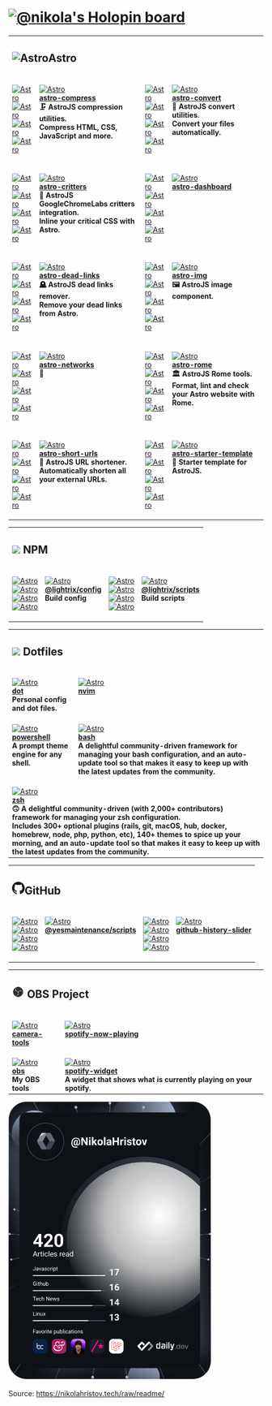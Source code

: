 <h1><a href=https://holopin.io/@nikola><picture><img src="https://holopin.io/api/user/board?user=nikola" alt="@nikola's Holopin board"></picture></a></h1><table><tbody><tr><td colspan=4><h2><picture><source media="(prefers-color-scheme: dark)" srcset=https://astro.build/assets/press/logomark-dark.svg><source media="(prefers-color-scheme: light)" srcset=https://astro.build/assets/press/logomark-light.svg><img src=https://astro.build/assets/press/logomark-light.svg alt=Astro width=25></picture>Astro</h2></td></tr><tr><td colspan=1 valign=top><br><a href=https://github.com/astro-community/astro-compress#readme/actions/workflows/node.yml><picture><source media="(prefers-color-scheme: dark)" srcset="https://img.shields.io/github/workflow/status/astro-community/astro-compress/Node?label=Build&amp;logo=node.js&amp;color=white&amp;logoColor=black&amp;labelColor=white&amp;logoWidth=15"><source media="(prefers-color-scheme: light)" srcset="https://img.shields.io/github/workflow/status/astro-community/astro-compress/Node?label=Build&amp;logo=node.js&amp;color=black&amp;logoColor=white&amp;labelColor=black&amp;logoWidth=15"><img src="https://img.shields.io/github/workflow/status/astro-community/astro-compress/Node?label=Build&amp;logo=node.js&amp;color=white&amp;logoColor=black&amp;labelColor=white&amp;logoWidth=15" alt=Astro></picture></a><br><a href=https://npmjs.org/astro-compress><picture><source media="(prefers-color-scheme: dark)" srcset="https://img.shields.io/npm/v/astro-compress?label=version&amp;logo=npm&amp;color=white&amp;logoColor=black&amp;labelColor=white&amp;logoWidth=15"><source media="(prefers-color-scheme: light)" srcset="https://img.shields.io/npm/v/astro-compress?label=version&amp;logo=npm&amp;color=black&amp;logoColor=white&amp;labelColor=black&amp;logoWidth=15"><img src="https://img.shields.io/npm/v/astro-compress?label=version&amp;logo=npm&amp;color=white&amp;logoColor=black&amp;labelColor=white&amp;logoWidth=15" alt=Astro></picture></a><br><a href=https://npmjs.org/astro-compress><picture><source media="(prefers-color-scheme: dark)" srcset="https://img.shields.io/librariesio/release/npm/astro-compress?label=dependencies&amp;logo=dependabot&amp;color=white&amp;logoColor=black&amp;labelColor=white&amp;logoWidth=15"><source media="(prefers-color-scheme: light)" srcset="https://img.shields.io/librariesio/release/npm/astro-compress?label=dependencies&amp;logo=dependabot&amp;color=black&amp;logoColor=white&amp;labelColor=black&amp;logoWidth=15"><img src="https://img.shields.io/librariesio/release/npm/astro-compress?label=dependencies&amp;logo=dependabot&amp;color=white&amp;logoColor=black&amp;labelColor=white&amp;logoWidth=15" alt=Astro></picture></a><br><a href=https://npmjs.org/astro-compress><picture><source media="(prefers-color-scheme: dark)" srcset="https://img.shields.io/npm/dw/astro-compress?label=downloads&amp;logo=npm&amp;color=white&amp;logoColor=black&amp;labelColor=white&amp;logoWidth=15"><source media="(prefers-color-scheme: light)" srcset="https://img.shields.io/npm/dw/astro-compress?label=downloads&amp;logo=npm&amp;color=black&amp;logoColor=white&amp;labelColor=black&amp;logoWidth=15"><img src="https://img.shields.io/npm/dw/astro-compress?label=downloads&amp;logo=npm&amp;color=white&amp;logoColor=black&amp;labelColor=white&amp;logoWidth=15" alt=Astro></picture></a><br><br></td><td colspan=1 valign=top><br><a href=https://github.com/astro-community/astro-compress#readme><picture><source media="(prefers-color-scheme: dark)" srcset="https://img.shields.io/github/stars/astro-community/astro-compress?label=stars&amp;logo=github&amp;color=white&amp;logoColor=black&amp;labelColor=white&amp;logoWidth=15"><source media="(prefers-color-scheme: light)" srcset="https://img.shields.io/github/stars/astro-community/astro-compress?label=stars&amp;logo=github&amp;color=black&amp;logoColor=white&amp;labelColor=black&amp;logoWidth=15"><img src="https://img.shields.io/github/stars/astro-community/astro-compress?label=stars&amp;logo=github&amp;color=white&amp;logoColor=black&amp;labelColor=white&amp;logoWidth=15" alt=Astro></picture></a><br><a href=https://github.com/astro-community/astro-compress#readme><b>astro-compress</b></a><br><b>🗜️ AstroJS compression utilities.<br>Compress HTML, CSS, JavaScript and more.<br></b></td><td colspan=1 valign=top><br><a href=https://github.com/Lightrix/astro-convert#readme/actions/workflows/node.yml><picture><source media="(prefers-color-scheme: dark)" srcset="https://img.shields.io/github/workflow/status/Lightrix/astro-convert/Node?label=Build&amp;logo=node.js&amp;color=white&amp;logoColor=black&amp;labelColor=white&amp;logoWidth=15"><source media="(prefers-color-scheme: light)" srcset="https://img.shields.io/github/workflow/status/Lightrix/astro-convert/Node?label=Build&amp;logo=node.js&amp;color=black&amp;logoColor=white&amp;labelColor=black&amp;logoWidth=15"><img src="https://img.shields.io/github/workflow/status/Lightrix/astro-convert/Node?label=Build&amp;logo=node.js&amp;color=white&amp;logoColor=black&amp;labelColor=white&amp;logoWidth=15" alt=Astro></picture></a><br><a href=https://npmjs.org/astro-convert><picture><source media="(prefers-color-scheme: dark)" srcset="https://img.shields.io/npm/v/astro-convert?label=version&amp;logo=npm&amp;color=white&amp;logoColor=black&amp;labelColor=white&amp;logoWidth=15"><source media="(prefers-color-scheme: light)" srcset="https://img.shields.io/npm/v/astro-convert?label=version&amp;logo=npm&amp;color=black&amp;logoColor=white&amp;labelColor=black&amp;logoWidth=15"><img src="https://img.shields.io/npm/v/astro-convert?label=version&amp;logo=npm&amp;color=white&amp;logoColor=black&amp;labelColor=white&amp;logoWidth=15" alt=Astro></picture></a><br><a href=https://npmjs.org/astro-convert><picture><source media="(prefers-color-scheme: dark)" srcset="https://img.shields.io/librariesio/release/npm/astro-convert?label=dependencies&amp;logo=dependabot&amp;color=white&amp;logoColor=black&amp;labelColor=white&amp;logoWidth=15"><source media="(prefers-color-scheme: light)" srcset="https://img.shields.io/librariesio/release/npm/astro-convert?label=dependencies&amp;logo=dependabot&amp;color=black&amp;logoColor=white&amp;labelColor=black&amp;logoWidth=15"><img src="https://img.shields.io/librariesio/release/npm/astro-convert?label=dependencies&amp;logo=dependabot&amp;color=white&amp;logoColor=black&amp;labelColor=white&amp;logoWidth=15" alt=Astro></picture></a><br><a href=https://npmjs.org/astro-convert><picture><source media="(prefers-color-scheme: dark)" srcset="https://img.shields.io/npm/dw/astro-convert?label=downloads&amp;logo=npm&amp;color=white&amp;logoColor=black&amp;labelColor=white&amp;logoWidth=15"><source media="(prefers-color-scheme: light)" srcset="https://img.shields.io/npm/dw/astro-convert?label=downloads&amp;logo=npm&amp;color=black&amp;logoColor=white&amp;labelColor=black&amp;logoWidth=15"><img src="https://img.shields.io/npm/dw/astro-convert?label=downloads&amp;logo=npm&amp;color=white&amp;logoColor=black&amp;labelColor=white&amp;logoWidth=15" alt=Astro></picture></a><br><br></td><td colspan=1 valign=top><br><a href=https://github.com/Lightrix/astro-convert#readme><picture><source media="(prefers-color-scheme: dark)" srcset="https://img.shields.io/github/stars/Lightrix/astro-convert?label=stars&amp;logo=github&amp;color=white&amp;logoColor=black&amp;labelColor=white&amp;logoWidth=15"><source media="(prefers-color-scheme: light)" srcset="https://img.shields.io/github/stars/Lightrix/astro-convert?label=stars&amp;logo=github&amp;color=black&amp;logoColor=white&amp;labelColor=black&amp;logoWidth=15"><img src="https://img.shields.io/github/stars/Lightrix/astro-convert?label=stars&amp;logo=github&amp;color=white&amp;logoColor=black&amp;labelColor=white&amp;logoWidth=15" alt=Astro></picture></a><br><a href=https://github.com/Lightrix/astro-convert#readme><b>astro-convert</b></a><br><b>🫶 AstroJS convert utilities.<br>Convert your files automatically.<br></b></td></tr><tr><td colspan=1 valign=top><br><a href=https://github.com/astro-community/astro-critters#readme/actions/workflows/node.yml><picture><source media="(prefers-color-scheme: dark)" srcset="https://img.shields.io/github/workflow/status/astro-community/astro-critters/Node?label=Build&amp;logo=node.js&amp;color=white&amp;logoColor=black&amp;labelColor=white&amp;logoWidth=15"><source media="(prefers-color-scheme: light)" srcset="https://img.shields.io/github/workflow/status/astro-community/astro-critters/Node?label=Build&amp;logo=node.js&amp;color=black&amp;logoColor=white&amp;labelColor=black&amp;logoWidth=15"><img src="https://img.shields.io/github/workflow/status/astro-community/astro-critters/Node?label=Build&amp;logo=node.js&amp;color=white&amp;logoColor=black&amp;labelColor=white&amp;logoWidth=15" alt=Astro></picture></a><br><a href=https://npmjs.org/astro-critters><picture><source media="(prefers-color-scheme: dark)" srcset="https://img.shields.io/npm/v/astro-critters?label=version&amp;logo=npm&amp;color=white&amp;logoColor=black&amp;labelColor=white&amp;logoWidth=15"><source media="(prefers-color-scheme: light)" srcset="https://img.shields.io/npm/v/astro-critters?label=version&amp;logo=npm&amp;color=black&amp;logoColor=white&amp;labelColor=black&amp;logoWidth=15"><img src="https://img.shields.io/npm/v/astro-critters?label=version&amp;logo=npm&amp;color=white&amp;logoColor=black&amp;labelColor=white&amp;logoWidth=15" alt=Astro></picture></a><br><a href=https://npmjs.org/astro-critters><picture><source media="(prefers-color-scheme: dark)" srcset="https://img.shields.io/librariesio/release/npm/astro-critters?label=dependencies&amp;logo=dependabot&amp;color=white&amp;logoColor=black&amp;labelColor=white&amp;logoWidth=15"><source media="(prefers-color-scheme: light)" srcset="https://img.shields.io/librariesio/release/npm/astro-critters?label=dependencies&amp;logo=dependabot&amp;color=black&amp;logoColor=white&amp;labelColor=black&amp;logoWidth=15"><img src="https://img.shields.io/librariesio/release/npm/astro-critters?label=dependencies&amp;logo=dependabot&amp;color=white&amp;logoColor=black&amp;labelColor=white&amp;logoWidth=15" alt=Astro></picture></a><br><a href=https://npmjs.org/astro-critters><picture><source media="(prefers-color-scheme: dark)" srcset="https://img.shields.io/npm/dw/astro-critters?label=downloads&amp;logo=npm&amp;color=white&amp;logoColor=black&amp;labelColor=white&amp;logoWidth=15"><source media="(prefers-color-scheme: light)" srcset="https://img.shields.io/npm/dw/astro-critters?label=downloads&amp;logo=npm&amp;color=black&amp;logoColor=white&amp;labelColor=black&amp;logoWidth=15"><img src="https://img.shields.io/npm/dw/astro-critters?label=downloads&amp;logo=npm&amp;color=white&amp;logoColor=black&amp;labelColor=white&amp;logoWidth=15" alt=Astro></picture></a><br><br></td><td colspan=1 valign=top><br><a href=https://github.com/astro-community/astro-critters#readme><picture><source media="(prefers-color-scheme: dark)" srcset="https://img.shields.io/github/stars/astro-community/astro-critters?label=stars&amp;logo=github&amp;color=white&amp;logoColor=black&amp;labelColor=white&amp;logoWidth=15"><source media="(prefers-color-scheme: light)" srcset="https://img.shields.io/github/stars/astro-community/astro-critters?label=stars&amp;logo=github&amp;color=black&amp;logoColor=white&amp;labelColor=black&amp;logoWidth=15"><img src="https://img.shields.io/github/stars/astro-community/astro-critters?label=stars&amp;logo=github&amp;color=white&amp;logoColor=black&amp;labelColor=white&amp;logoWidth=15" alt=Astro></picture></a><br><a href=https://github.com/astro-community/astro-critters#readme><b>astro-critters</b></a><br><b>🦔 AstroJS GoogleChromeLabs critters integration.<br>Inline your critical CSS with Astro.<br></b></td><td colspan=1 valign=top><br><a href=https://github.com/nikolaxhristov/astro-dashboard#readme/actions/workflows/node.yml><picture><source media="(prefers-color-scheme: dark)" srcset="https://img.shields.io/github/workflow/status/nikolaxhristov/astro-dashboard/Node?label=Build&amp;logo=node.js&amp;color=white&amp;logoColor=black&amp;labelColor=white&amp;logoWidth=15"><source media="(prefers-color-scheme: light)" srcset="https://img.shields.io/github/workflow/status/nikolaxhristov/astro-dashboard/Node?label=Build&amp;logo=node.js&amp;color=black&amp;logoColor=white&amp;labelColor=black&amp;logoWidth=15"><img src="https://img.shields.io/github/workflow/status/nikolaxhristov/astro-dashboard/Node?label=Build&amp;logo=node.js&amp;color=white&amp;logoColor=black&amp;labelColor=white&amp;logoWidth=15" alt=Astro></picture></a><br><a href=https://npmjs.org/astro-dashboard><picture><source media="(prefers-color-scheme: dark)" srcset="https://img.shields.io/npm/v/astro-dashboard?label=version&amp;logo=npm&amp;color=white&amp;logoColor=black&amp;labelColor=white&amp;logoWidth=15"><source media="(prefers-color-scheme: light)" srcset="https://img.shields.io/npm/v/astro-dashboard?label=version&amp;logo=npm&amp;color=black&amp;logoColor=white&amp;labelColor=black&amp;logoWidth=15"><img src="https://img.shields.io/npm/v/astro-dashboard?label=version&amp;logo=npm&amp;color=white&amp;logoColor=black&amp;labelColor=white&amp;logoWidth=15" alt=Astro></picture></a><br><a href=https://npmjs.org/astro-dashboard><picture><source media="(prefers-color-scheme: dark)" srcset="https://img.shields.io/librariesio/release/npm/astro-dashboard?label=dependencies&amp;logo=dependabot&amp;color=white&amp;logoColor=black&amp;labelColor=white&amp;logoWidth=15"><source media="(prefers-color-scheme: light)" srcset="https://img.shields.io/librariesio/release/npm/astro-dashboard?label=dependencies&amp;logo=dependabot&amp;color=black&amp;logoColor=white&amp;labelColor=black&amp;logoWidth=15"><img src="https://img.shields.io/librariesio/release/npm/astro-dashboard?label=dependencies&amp;logo=dependabot&amp;color=white&amp;logoColor=black&amp;labelColor=white&amp;logoWidth=15" alt=Astro></picture></a><br><a href=https://npmjs.org/astro-dashboard><picture><source media="(prefers-color-scheme: dark)" srcset="https://img.shields.io/npm/dw/astro-dashboard?label=downloads&amp;logo=npm&amp;color=white&amp;logoColor=black&amp;labelColor=white&amp;logoWidth=15"><source media="(prefers-color-scheme: light)" srcset="https://img.shields.io/npm/dw/astro-dashboard?label=downloads&amp;logo=npm&amp;color=black&amp;logoColor=white&amp;labelColor=black&amp;logoWidth=15"><img src="https://img.shields.io/npm/dw/astro-dashboard?label=downloads&amp;logo=npm&amp;color=white&amp;logoColor=black&amp;labelColor=white&amp;logoWidth=15" alt=Astro></picture></a><br><br></td><td colspan=1 valign=top><br><a href=https://github.com/nikolaxhristov/astro-dashboard#readme><picture><source media="(prefers-color-scheme: dark)" srcset="https://img.shields.io/github/stars/nikolaxhristov/astro-dashboard?label=stars&amp;logo=github&amp;color=white&amp;logoColor=black&amp;labelColor=white&amp;logoWidth=15"><source media="(prefers-color-scheme: light)" srcset="https://img.shields.io/github/stars/nikolaxhristov/astro-dashboard?label=stars&amp;logo=github&amp;color=black&amp;logoColor=white&amp;labelColor=black&amp;logoWidth=15"><img src="https://img.shields.io/github/stars/nikolaxhristov/astro-dashboard?label=stars&amp;logo=github&amp;color=white&amp;logoColor=black&amp;labelColor=white&amp;logoWidth=15" alt=Astro></picture></a><br><a href=https://github.com/nikolaxhristov/astro-dashboard#readme><b>astro-dashboard</b></a><br><b></b></td></tr><tr><td colspan=1 valign=top><br><a href=https://github.com/Playform/astro-dead-links#readme/actions/workflows/node.yml><picture><source media="(prefers-color-scheme: dark)" srcset="https://img.shields.io/github/workflow/status/Playform/astro-dead-links/Node?label=Build&amp;logo=node.js&amp;color=white&amp;logoColor=black&amp;labelColor=white&amp;logoWidth=15"><source media="(prefers-color-scheme: light)" srcset="https://img.shields.io/github/workflow/status/Playform/astro-dead-links/Node?label=Build&amp;logo=node.js&amp;color=black&amp;logoColor=white&amp;labelColor=black&amp;logoWidth=15"><img src="https://img.shields.io/github/workflow/status/Playform/astro-dead-links/Node?label=Build&amp;logo=node.js&amp;color=white&amp;logoColor=black&amp;labelColor=white&amp;logoWidth=15" alt=Astro></picture></a><br><a href=https://npmjs.org/astro-dead-links><picture><source media="(prefers-color-scheme: dark)" srcset="https://img.shields.io/npm/v/astro-dead-links?label=version&amp;logo=npm&amp;color=white&amp;logoColor=black&amp;labelColor=white&amp;logoWidth=15"><source media="(prefers-color-scheme: light)" srcset="https://img.shields.io/npm/v/astro-dead-links?label=version&amp;logo=npm&amp;color=black&amp;logoColor=white&amp;labelColor=black&amp;logoWidth=15"><img src="https://img.shields.io/npm/v/astro-dead-links?label=version&amp;logo=npm&amp;color=white&amp;logoColor=black&amp;labelColor=white&amp;logoWidth=15" alt=Astro></picture></a><br><a href=https://npmjs.org/astro-dead-links><picture><source media="(prefers-color-scheme: dark)" srcset="https://img.shields.io/librariesio/release/npm/astro-dead-links?label=dependencies&amp;logo=dependabot&amp;color=white&amp;logoColor=black&amp;labelColor=white&amp;logoWidth=15"><source media="(prefers-color-scheme: light)" srcset="https://img.shields.io/librariesio/release/npm/astro-dead-links?label=dependencies&amp;logo=dependabot&amp;color=black&amp;logoColor=white&amp;labelColor=black&amp;logoWidth=15"><img src="https://img.shields.io/librariesio/release/npm/astro-dead-links?label=dependencies&amp;logo=dependabot&amp;color=white&amp;logoColor=black&amp;labelColor=white&amp;logoWidth=15" alt=Astro></picture></a><br><a href=https://npmjs.org/astro-dead-links><picture><source media="(prefers-color-scheme: dark)" srcset="https://img.shields.io/npm/dw/astro-dead-links?label=downloads&amp;logo=npm&amp;color=white&amp;logoColor=black&amp;labelColor=white&amp;logoWidth=15"><source media="(prefers-color-scheme: light)" srcset="https://img.shields.io/npm/dw/astro-dead-links?label=downloads&amp;logo=npm&amp;color=black&amp;logoColor=white&amp;labelColor=black&amp;logoWidth=15"><img src="https://img.shields.io/npm/dw/astro-dead-links?label=downloads&amp;logo=npm&amp;color=white&amp;logoColor=black&amp;labelColor=white&amp;logoWidth=15" alt=Astro></picture></a><br><br></td><td colspan=1 valign=top><br><a href=https://github.com/Playform/astro-dead-links#readme><picture><source media="(prefers-color-scheme: dark)" srcset="https://img.shields.io/github/stars/Playform/astro-dead-links?label=stars&amp;logo=github&amp;color=white&amp;logoColor=black&amp;labelColor=white&amp;logoWidth=15"><source media="(prefers-color-scheme: light)" srcset="https://img.shields.io/github/stars/Playform/astro-dead-links?label=stars&amp;logo=github&amp;color=black&amp;logoColor=white&amp;labelColor=black&amp;logoWidth=15"><img src="https://img.shields.io/github/stars/Playform/astro-dead-links?label=stars&amp;logo=github&amp;color=white&amp;logoColor=black&amp;labelColor=white&amp;logoWidth=15" alt=Astro></picture></a><br><a href=https://github.com/Playform/astro-dead-links#readme><b>astro-dead-links</b></a><br><b>🪦 AstroJS dead links remover.<br>Remove your dead links from Astro.<br></b></td><td colspan=1 valign=top><br><a href=https://github.com/Playform/astro-img#readme/actions/workflows/node.yml><picture><source media="(prefers-color-scheme: dark)" srcset="https://img.shields.io/github/workflow/status/Playform/astro-img/Node?label=Build&amp;logo=node.js&amp;color=white&amp;logoColor=black&amp;labelColor=white&amp;logoWidth=15"><source media="(prefers-color-scheme: light)" srcset="https://img.shields.io/github/workflow/status/Playform/astro-img/Node?label=Build&amp;logo=node.js&amp;color=black&amp;logoColor=white&amp;labelColor=black&amp;logoWidth=15"><img src="https://img.shields.io/github/workflow/status/Playform/astro-img/Node?label=Build&amp;logo=node.js&amp;color=white&amp;logoColor=black&amp;labelColor=white&amp;logoWidth=15" alt=Astro></picture></a><br><a href=https://npmjs.org/astro-img><picture><source media="(prefers-color-scheme: dark)" srcset="https://img.shields.io/npm/v/astro-img?label=version&amp;logo=npm&amp;color=white&amp;logoColor=black&amp;labelColor=white&amp;logoWidth=15"><source media="(prefers-color-scheme: light)" srcset="https://img.shields.io/npm/v/astro-img?label=version&amp;logo=npm&amp;color=black&amp;logoColor=white&amp;labelColor=black&amp;logoWidth=15"><img src="https://img.shields.io/npm/v/astro-img?label=version&amp;logo=npm&amp;color=white&amp;logoColor=black&amp;labelColor=white&amp;logoWidth=15" alt=Astro></picture></a><br><a href=https://npmjs.org/astro-img><picture><source media="(prefers-color-scheme: dark)" srcset="https://img.shields.io/librariesio/release/npm/astro-img?label=dependencies&amp;logo=dependabot&amp;color=white&amp;logoColor=black&amp;labelColor=white&amp;logoWidth=15"><source media="(prefers-color-scheme: light)" srcset="https://img.shields.io/librariesio/release/npm/astro-img?label=dependencies&amp;logo=dependabot&amp;color=black&amp;logoColor=white&amp;labelColor=black&amp;logoWidth=15"><img src="https://img.shields.io/librariesio/release/npm/astro-img?label=dependencies&amp;logo=dependabot&amp;color=white&amp;logoColor=black&amp;labelColor=white&amp;logoWidth=15" alt=Astro></picture></a><br><a href=https://npmjs.org/astro-img><picture><source media="(prefers-color-scheme: dark)" srcset="https://img.shields.io/npm/dw/astro-img?label=downloads&amp;logo=npm&amp;color=white&amp;logoColor=black&amp;labelColor=white&amp;logoWidth=15"><source media="(prefers-color-scheme: light)" srcset="https://img.shields.io/npm/dw/astro-img?label=downloads&amp;logo=npm&amp;color=black&amp;logoColor=white&amp;labelColor=black&amp;logoWidth=15"><img src="https://img.shields.io/npm/dw/astro-img?label=downloads&amp;logo=npm&amp;color=white&amp;logoColor=black&amp;labelColor=white&amp;logoWidth=15" alt=Astro></picture></a><br><br></td><td colspan=1 valign=top><br><a href=https://github.com/Playform/astro-img#readme><picture><source media="(prefers-color-scheme: dark)" srcset="https://img.shields.io/github/stars/Playform/astro-img?label=stars&amp;logo=github&amp;color=white&amp;logoColor=black&amp;labelColor=white&amp;logoWidth=15"><source media="(prefers-color-scheme: light)" srcset="https://img.shields.io/github/stars/Playform/astro-img?label=stars&amp;logo=github&amp;color=black&amp;logoColor=white&amp;labelColor=black&amp;logoWidth=15"><img src="https://img.shields.io/github/stars/Playform/astro-img?label=stars&amp;logo=github&amp;color=white&amp;logoColor=black&amp;labelColor=white&amp;logoWidth=15" alt=Astro></picture></a><br><a href=https://github.com/Playform/astro-img#readme><b>astro-img</b></a><br><b>🖼️ AstroJS image component.<br></b></td></tr><tr><td colspan=1 valign=top><br><a href=https://github.com/NikolaRHristov/astro-networks#readme/actions/workflows/node.yml><picture><source media="(prefers-color-scheme: dark)" srcset="https://img.shields.io/github/workflow/status/NikolaRHristov/astro-networks/Node?label=Build&amp;logo=node.js&amp;color=white&amp;logoColor=black&amp;labelColor=white&amp;logoWidth=15"><source media="(prefers-color-scheme: light)" srcset="https://img.shields.io/github/workflow/status/NikolaRHristov/astro-networks/Node?label=Build&amp;logo=node.js&amp;color=black&amp;logoColor=white&amp;labelColor=black&amp;logoWidth=15"><img src="https://img.shields.io/github/workflow/status/NikolaRHristov/astro-networks/Node?label=Build&amp;logo=node.js&amp;color=white&amp;logoColor=black&amp;labelColor=white&amp;logoWidth=15" alt=Astro></picture></a><br><a href=https://npmjs.org/astro-networks><picture><source media="(prefers-color-scheme: dark)" srcset="https://img.shields.io/npm/v/astro-networks?label=version&amp;logo=npm&amp;color=white&amp;logoColor=black&amp;labelColor=white&amp;logoWidth=15"><source media="(prefers-color-scheme: light)" srcset="https://img.shields.io/npm/v/astro-networks?label=version&amp;logo=npm&amp;color=black&amp;logoColor=white&amp;labelColor=black&amp;logoWidth=15"><img src="https://img.shields.io/npm/v/astro-networks?label=version&amp;logo=npm&amp;color=white&amp;logoColor=black&amp;labelColor=white&amp;logoWidth=15" alt=Astro></picture></a><br><a href=https://npmjs.org/astro-networks><picture><source media="(prefers-color-scheme: dark)" srcset="https://img.shields.io/librariesio/release/npm/astro-networks?label=dependencies&amp;logo=dependabot&amp;color=white&amp;logoColor=black&amp;labelColor=white&amp;logoWidth=15"><source media="(prefers-color-scheme: light)" srcset="https://img.shields.io/librariesio/release/npm/astro-networks?label=dependencies&amp;logo=dependabot&amp;color=black&amp;logoColor=white&amp;labelColor=black&amp;logoWidth=15"><img src="https://img.shields.io/librariesio/release/npm/astro-networks?label=dependencies&amp;logo=dependabot&amp;color=white&amp;logoColor=black&amp;labelColor=white&amp;logoWidth=15" alt=Astro></picture></a><br><a href=https://npmjs.org/astro-networks><picture><source media="(prefers-color-scheme: dark)" srcset="https://img.shields.io/npm/dw/astro-networks?label=downloads&amp;logo=npm&amp;color=white&amp;logoColor=black&amp;labelColor=white&amp;logoWidth=15"><source media="(prefers-color-scheme: light)" srcset="https://img.shields.io/npm/dw/astro-networks?label=downloads&amp;logo=npm&amp;color=black&amp;logoColor=white&amp;labelColor=black&amp;logoWidth=15"><img src="https://img.shields.io/npm/dw/astro-networks?label=downloads&amp;logo=npm&amp;color=white&amp;logoColor=black&amp;labelColor=white&amp;logoWidth=15" alt=Astro></picture></a><br><br></td><td colspan=1 valign=top><br><a href=https://github.com/NikolaRHristov/astro-networks#readme><picture><source media="(prefers-color-scheme: dark)" srcset="https://img.shields.io/github/stars/NikolaRHristov/astro-networks?label=stars&amp;logo=github&amp;color=white&amp;logoColor=black&amp;labelColor=white&amp;logoWidth=15"><source media="(prefers-color-scheme: light)" srcset="https://img.shields.io/github/stars/NikolaRHristov/astro-networks?label=stars&amp;logo=github&amp;color=black&amp;logoColor=white&amp;labelColor=black&amp;logoWidth=15"><img src="https://img.shields.io/github/stars/NikolaRHristov/astro-networks?label=stars&amp;logo=github&amp;color=white&amp;logoColor=black&amp;labelColor=white&amp;logoWidth=15" alt=Astro></picture></a><br><a href=https://github.com/NikolaRHristov/astro-networks#readme><b>astro-networks</b></a><br><b>🚠</b></td><td colspan=1 valign=top><br><a href=https://github.com/nikolaxhristov/astro-rome#readme/actions/workflows/node.yml><picture><source media="(prefers-color-scheme: dark)" srcset="https://img.shields.io/github/workflow/status/nikolaxhristov/astro-rome/Node?label=Build&amp;logo=node.js&amp;color=white&amp;logoColor=black&amp;labelColor=white&amp;logoWidth=15"><source media="(prefers-color-scheme: light)" srcset="https://img.shields.io/github/workflow/status/nikolaxhristov/astro-rome/Node?label=Build&amp;logo=node.js&amp;color=black&amp;logoColor=white&amp;labelColor=black&amp;logoWidth=15"><img src="https://img.shields.io/github/workflow/status/nikolaxhristov/astro-rome/Node?label=Build&amp;logo=node.js&amp;color=white&amp;logoColor=black&amp;labelColor=white&amp;logoWidth=15" alt=Astro></picture></a><br><a href=https://npmjs.org/astro-rome><picture><source media="(prefers-color-scheme: dark)" srcset="https://img.shields.io/npm/v/astro-rome?label=version&amp;logo=npm&amp;color=white&amp;logoColor=black&amp;labelColor=white&amp;logoWidth=15"><source media="(prefers-color-scheme: light)" srcset="https://img.shields.io/npm/v/astro-rome?label=version&amp;logo=npm&amp;color=black&amp;logoColor=white&amp;labelColor=black&amp;logoWidth=15"><img src="https://img.shields.io/npm/v/astro-rome?label=version&amp;logo=npm&amp;color=white&amp;logoColor=black&amp;labelColor=white&amp;logoWidth=15" alt=Astro></picture></a><br><a href=https://npmjs.org/astro-rome><picture><source media="(prefers-color-scheme: dark)" srcset="https://img.shields.io/librariesio/release/npm/astro-rome?label=dependencies&amp;logo=dependabot&amp;color=white&amp;logoColor=black&amp;labelColor=white&amp;logoWidth=15"><source media="(prefers-color-scheme: light)" srcset="https://img.shields.io/librariesio/release/npm/astro-rome?label=dependencies&amp;logo=dependabot&amp;color=black&amp;logoColor=white&amp;labelColor=black&amp;logoWidth=15"><img src="https://img.shields.io/librariesio/release/npm/astro-rome?label=dependencies&amp;logo=dependabot&amp;color=white&amp;logoColor=black&amp;labelColor=white&amp;logoWidth=15" alt=Astro></picture></a><br><a href=https://npmjs.org/astro-rome><picture><source media="(prefers-color-scheme: dark)" srcset="https://img.shields.io/npm/dw/astro-rome?label=downloads&amp;logo=npm&amp;color=white&amp;logoColor=black&amp;labelColor=white&amp;logoWidth=15"><source media="(prefers-color-scheme: light)" srcset="https://img.shields.io/npm/dw/astro-rome?label=downloads&amp;logo=npm&amp;color=black&amp;logoColor=white&amp;labelColor=black&amp;logoWidth=15"><img src="https://img.shields.io/npm/dw/astro-rome?label=downloads&amp;logo=npm&amp;color=white&amp;logoColor=black&amp;labelColor=white&amp;logoWidth=15" alt=Astro></picture></a><br><br></td><td colspan=1 valign=top><br><a href=https://github.com/nikolaxhristov/astro-rome#readme><picture><source media="(prefers-color-scheme: dark)" srcset="https://img.shields.io/github/stars/nikolaxhristov/astro-rome?label=stars&amp;logo=github&amp;color=white&amp;logoColor=black&amp;labelColor=white&amp;logoWidth=15"><source media="(prefers-color-scheme: light)" srcset="https://img.shields.io/github/stars/nikolaxhristov/astro-rome?label=stars&amp;logo=github&amp;color=black&amp;logoColor=white&amp;labelColor=black&amp;logoWidth=15"><img src="https://img.shields.io/github/stars/nikolaxhristov/astro-rome?label=stars&amp;logo=github&amp;color=white&amp;logoColor=black&amp;labelColor=white&amp;logoWidth=15" alt=Astro></picture></a><br><a href=https://github.com/nikolaxhristov/astro-rome#readme><b>astro-rome</b></a><br><b>🏛️ AstroJS Rome tools.<br>Format, lint and check your Astro website with Rome.<br></b></td></tr><tr><td colspan=1 valign=top><br><a href=https://github.com/Playform/astro-short-urls#readme/actions/workflows/node.yml><picture><source media="(prefers-color-scheme: dark)" srcset="https://img.shields.io/github/workflow/status/Playform/astro-short-urls/Node?label=Build&amp;logo=node.js&amp;color=white&amp;logoColor=black&amp;labelColor=white&amp;logoWidth=15"><source media="(prefers-color-scheme: light)" srcset="https://img.shields.io/github/workflow/status/Playform/astro-short-urls/Node?label=Build&amp;logo=node.js&amp;color=black&amp;logoColor=white&amp;labelColor=black&amp;logoWidth=15"><img src="https://img.shields.io/github/workflow/status/Playform/astro-short-urls/Node?label=Build&amp;logo=node.js&amp;color=white&amp;logoColor=black&amp;labelColor=white&amp;logoWidth=15" alt=Astro></picture></a><br><a href=https://npmjs.org/astro-short-urls><picture><source media="(prefers-color-scheme: dark)" srcset="https://img.shields.io/npm/v/astro-short-urls?label=version&amp;logo=npm&amp;color=white&amp;logoColor=black&amp;labelColor=white&amp;logoWidth=15"><source media="(prefers-color-scheme: light)" srcset="https://img.shields.io/npm/v/astro-short-urls?label=version&amp;logo=npm&amp;color=black&amp;logoColor=white&amp;labelColor=black&amp;logoWidth=15"><img src="https://img.shields.io/npm/v/astro-short-urls?label=version&amp;logo=npm&amp;color=white&amp;logoColor=black&amp;labelColor=white&amp;logoWidth=15" alt=Astro></picture></a><br><a href=https://npmjs.org/astro-short-urls><picture><source media="(prefers-color-scheme: dark)" srcset="https://img.shields.io/librariesio/release/npm/astro-short-urls?label=dependencies&amp;logo=dependabot&amp;color=white&amp;logoColor=black&amp;labelColor=white&amp;logoWidth=15"><source media="(prefers-color-scheme: light)" srcset="https://img.shields.io/librariesio/release/npm/astro-short-urls?label=dependencies&amp;logo=dependabot&amp;color=black&amp;logoColor=white&amp;labelColor=black&amp;logoWidth=15"><img src="https://img.shields.io/librariesio/release/npm/astro-short-urls?label=dependencies&amp;logo=dependabot&amp;color=white&amp;logoColor=black&amp;labelColor=white&amp;logoWidth=15" alt=Astro></picture></a><br><a href=https://npmjs.org/astro-short-urls><picture><source media="(prefers-color-scheme: dark)" srcset="https://img.shields.io/npm/dw/astro-short-urls?label=downloads&amp;logo=npm&amp;color=white&amp;logoColor=black&amp;labelColor=white&amp;logoWidth=15"><source media="(prefers-color-scheme: light)" srcset="https://img.shields.io/npm/dw/astro-short-urls?label=downloads&amp;logo=npm&amp;color=black&amp;logoColor=white&amp;labelColor=black&amp;logoWidth=15"><img src="https://img.shields.io/npm/dw/astro-short-urls?label=downloads&amp;logo=npm&amp;color=white&amp;logoColor=black&amp;labelColor=white&amp;logoWidth=15" alt=Astro></picture></a><br><br></td><td colspan=1 valign=top><br><a href=https://github.com/Playform/astro-short-urls#readme><picture><source media="(prefers-color-scheme: dark)" srcset="https://img.shields.io/github/stars/Playform/astro-short-urls?label=stars&amp;logo=github&amp;color=white&amp;logoColor=black&amp;labelColor=white&amp;logoWidth=15"><source media="(prefers-color-scheme: light)" srcset="https://img.shields.io/github/stars/Playform/astro-short-urls?label=stars&amp;logo=github&amp;color=black&amp;logoColor=white&amp;labelColor=black&amp;logoWidth=15"><img src="https://img.shields.io/github/stars/Playform/astro-short-urls?label=stars&amp;logo=github&amp;color=white&amp;logoColor=black&amp;labelColor=white&amp;logoWidth=15" alt=Astro></picture></a><br><a href=https://github.com/Playform/astro-short-urls#readme><b>astro-short-urls</b></a><br><b>🔗 AstroJS URL shortener.<br>Automatically shorten all your external URLs.<br></b></td><td colspan=1 valign=top><br><a href=https://github.com/Lightrix/astro-starter-template#readme/actions/workflows/node.yml><picture><source media="(prefers-color-scheme: dark)" srcset="https://img.shields.io/github/workflow/status/Lightrix/astro-starter-template/Node?label=Build&amp;logo=node.js&amp;color=white&amp;logoColor=black&amp;labelColor=white&amp;logoWidth=15"><source media="(prefers-color-scheme: light)" srcset="https://img.shields.io/github/workflow/status/Lightrix/astro-starter-template/Node?label=Build&amp;logo=node.js&amp;color=black&amp;logoColor=white&amp;labelColor=black&amp;logoWidth=15"><img src="https://img.shields.io/github/workflow/status/Lightrix/astro-starter-template/Node?label=Build&amp;logo=node.js&amp;color=white&amp;logoColor=black&amp;labelColor=white&amp;logoWidth=15" alt=Astro></picture></a><br><a href=https://npmjs.org/astro-starter-template><picture><source media="(prefers-color-scheme: dark)" srcset="https://img.shields.io/npm/v/astro-starter-template?label=version&amp;logo=npm&amp;color=white&amp;logoColor=black&amp;labelColor=white&amp;logoWidth=15"><source media="(prefers-color-scheme: light)" srcset="https://img.shields.io/npm/v/astro-starter-template?label=version&amp;logo=npm&amp;color=black&amp;logoColor=white&amp;labelColor=black&amp;logoWidth=15"><img src="https://img.shields.io/npm/v/astro-starter-template?label=version&amp;logo=npm&amp;color=white&amp;logoColor=black&amp;labelColor=white&amp;logoWidth=15" alt=Astro></picture></a><br><a href=https://npmjs.org/astro-starter-template><picture><source media="(prefers-color-scheme: dark)" srcset="https://img.shields.io/librariesio/release/npm/astro-starter-template?label=dependencies&amp;logo=dependabot&amp;color=white&amp;logoColor=black&amp;labelColor=white&amp;logoWidth=15"><source media="(prefers-color-scheme: light)" srcset="https://img.shields.io/librariesio/release/npm/astro-starter-template?label=dependencies&amp;logo=dependabot&amp;color=black&amp;logoColor=white&amp;labelColor=black&amp;logoWidth=15"><img src="https://img.shields.io/librariesio/release/npm/astro-starter-template?label=dependencies&amp;logo=dependabot&amp;color=white&amp;logoColor=black&amp;labelColor=white&amp;logoWidth=15" alt=Astro></picture></a><br><a href=https://npmjs.org/astro-starter-template><picture><source media="(prefers-color-scheme: dark)" srcset="https://img.shields.io/npm/dw/astro-starter-template?label=downloads&amp;logo=npm&amp;color=white&amp;logoColor=black&amp;labelColor=white&amp;logoWidth=15"><source media="(prefers-color-scheme: light)" srcset="https://img.shields.io/npm/dw/astro-starter-template?label=downloads&amp;logo=npm&amp;color=black&amp;logoColor=white&amp;labelColor=black&amp;logoWidth=15"><img src="https://img.shields.io/npm/dw/astro-starter-template?label=downloads&amp;logo=npm&amp;color=white&amp;logoColor=black&amp;labelColor=white&amp;logoWidth=15" alt=Astro></picture></a><br><br></td><td colspan=1 valign=top><br><a href=https://github.com/Lightrix/astro-starter-template#readme><picture><source media="(prefers-color-scheme: dark)" srcset="https://img.shields.io/github/stars/Lightrix/astro-starter-template?label=stars&amp;logo=github&amp;color=white&amp;logoColor=black&amp;labelColor=white&amp;logoWidth=15"><source media="(prefers-color-scheme: light)" srcset="https://img.shields.io/github/stars/Lightrix/astro-starter-template?label=stars&amp;logo=github&amp;color=black&amp;logoColor=white&amp;labelColor=black&amp;logoWidth=15"><img src="https://img.shields.io/github/stars/Lightrix/astro-starter-template?label=stars&amp;logo=github&amp;color=white&amp;logoColor=black&amp;labelColor=white&amp;logoWidth=15" alt=Astro></picture></a><br><a href=https://github.com/Lightrix/astro-starter-template#readme><b>astro-starter-template</b></a><br><b>📄 Starter template for AstroJS.<br></b></td></tr></tbody></table><table><tbody><tr><td colspan=4><h2><img src=https://raw.githubusercontent.com/npm/logos/master/npm%20square/n.svg width=22> NPM</h2></td></tr><tr><td colspan=1 valign=top><br><a href=https://github.com/Lightrix/npm#readme/actions/workflows/node.yml><picture><source media="(prefers-color-scheme: dark)" srcset="https://img.shields.io/github/workflow/status/Lightrix/npm/Node?label=Build&amp;logo=node.js&amp;color=white&amp;logoColor=black&amp;labelColor=white&amp;logoWidth=15"><source media="(prefers-color-scheme: light)" srcset="https://img.shields.io/github/workflow/status/Lightrix/npm/Node?label=Build&amp;logo=node.js&amp;color=black&amp;logoColor=white&amp;labelColor=black&amp;logoWidth=15"><img src="https://img.shields.io/github/workflow/status/Lightrix/npm/Node?label=Build&amp;logo=node.js&amp;color=white&amp;logoColor=black&amp;labelColor=white&amp;logoWidth=15" alt=Astro></picture></a><br><a href=https://npmjs.org/@lightrix/config><picture><source media="(prefers-color-scheme: dark)" srcset="https://img.shields.io/npm/v/@lightrix/config?label=version&amp;logo=npm&amp;color=white&amp;logoColor=black&amp;labelColor=white&amp;logoWidth=15"><source media="(prefers-color-scheme: light)" srcset="https://img.shields.io/npm/v/@lightrix/config?label=version&amp;logo=npm&amp;color=black&amp;logoColor=white&amp;labelColor=black&amp;logoWidth=15"><img src="https://img.shields.io/npm/v/@lightrix/config?label=version&amp;logo=npm&amp;color=white&amp;logoColor=black&amp;labelColor=white&amp;logoWidth=15" alt=Astro></picture></a><br><a href=https://npmjs.org/@lightrix/config><picture><source media="(prefers-color-scheme: dark)" srcset="https://img.shields.io/librariesio/release/npm/@lightrix/config?label=dependencies&amp;logo=dependabot&amp;color=white&amp;logoColor=black&amp;labelColor=white&amp;logoWidth=15"><source media="(prefers-color-scheme: light)" srcset="https://img.shields.io/librariesio/release/npm/@lightrix/config?label=dependencies&amp;logo=dependabot&amp;color=black&amp;logoColor=white&amp;labelColor=black&amp;logoWidth=15"><img src="https://img.shields.io/librariesio/release/npm/@lightrix/config?label=dependencies&amp;logo=dependabot&amp;color=white&amp;logoColor=black&amp;labelColor=white&amp;logoWidth=15" alt=Astro></picture></a><br><a href=https://npmjs.org/@lightrix/config><picture><source media="(prefers-color-scheme: dark)" srcset="https://img.shields.io/npm/dw/@lightrix/config?label=downloads&amp;logo=npm&amp;color=white&amp;logoColor=black&amp;labelColor=white&amp;logoWidth=15"><source media="(prefers-color-scheme: light)" srcset="https://img.shields.io/npm/dw/@lightrix/config?label=downloads&amp;logo=npm&amp;color=black&amp;logoColor=white&amp;labelColor=black&amp;logoWidth=15"><img src="https://img.shields.io/npm/dw/@lightrix/config?label=downloads&amp;logo=npm&amp;color=white&amp;logoColor=black&amp;labelColor=white&amp;logoWidth=15" alt=Astro></picture></a><br><br></td><td colspan=1 valign=top><br><a href=https://github.com/Lightrix/npm#readme><picture><source media="(prefers-color-scheme: dark)" srcset="https://img.shields.io/github/stars/Lightrix/npm?label=stars&amp;logo=github&amp;color=white&amp;logoColor=black&amp;labelColor=white&amp;logoWidth=15"><source media="(prefers-color-scheme: light)" srcset="https://img.shields.io/github/stars/Lightrix/npm?label=stars&amp;logo=github&amp;color=black&amp;logoColor=white&amp;labelColor=black&amp;logoWidth=15"><img src="https://img.shields.io/github/stars/Lightrix/npm?label=stars&amp;logo=github&amp;color=white&amp;logoColor=black&amp;labelColor=white&amp;logoWidth=15" alt=Astro></picture></a><br><a href=https://github.com/Lightrix/npm#readme><b>@lightrix/config</b></a><br><b>Build config</b></td><td colspan=1 valign=top><br><a href=https://github.com/Lightrix/npm#readme/actions/workflows/node.yml><picture><source media="(prefers-color-scheme: dark)" srcset="https://img.shields.io/github/workflow/status/Lightrix/npm/Node?label=Build&amp;logo=node.js&amp;color=white&amp;logoColor=black&amp;labelColor=white&amp;logoWidth=15"><source media="(prefers-color-scheme: light)" srcset="https://img.shields.io/github/workflow/status/Lightrix/npm/Node?label=Build&amp;logo=node.js&amp;color=black&amp;logoColor=white&amp;labelColor=black&amp;logoWidth=15"><img src="https://img.shields.io/github/workflow/status/Lightrix/npm/Node?label=Build&amp;logo=node.js&amp;color=white&amp;logoColor=black&amp;labelColor=white&amp;logoWidth=15" alt=Astro></picture></a><br><a href=https://npmjs.org/@lightrix/scripts><picture><source media="(prefers-color-scheme: dark)" srcset="https://img.shields.io/npm/v/@lightrix/scripts?label=version&amp;logo=npm&amp;color=white&amp;logoColor=black&amp;labelColor=white&amp;logoWidth=15"><source media="(prefers-color-scheme: light)" srcset="https://img.shields.io/npm/v/@lightrix/scripts?label=version&amp;logo=npm&amp;color=black&amp;logoColor=white&amp;labelColor=black&amp;logoWidth=15"><img src="https://img.shields.io/npm/v/@lightrix/scripts?label=version&amp;logo=npm&amp;color=white&amp;logoColor=black&amp;labelColor=white&amp;logoWidth=15" alt=Astro></picture></a><br><a href=https://npmjs.org/@lightrix/scripts><picture><source media="(prefers-color-scheme: dark)" srcset="https://img.shields.io/librariesio/release/npm/@lightrix/scripts?label=dependencies&amp;logo=dependabot&amp;color=white&amp;logoColor=black&amp;labelColor=white&amp;logoWidth=15"><source media="(prefers-color-scheme: light)" srcset="https://img.shields.io/librariesio/release/npm/@lightrix/scripts?label=dependencies&amp;logo=dependabot&amp;color=black&amp;logoColor=white&amp;labelColor=black&amp;logoWidth=15"><img src="https://img.shields.io/librariesio/release/npm/@lightrix/scripts?label=dependencies&amp;logo=dependabot&amp;color=white&amp;logoColor=black&amp;labelColor=white&amp;logoWidth=15" alt=Astro></picture></a><br><a href=https://npmjs.org/@lightrix/scripts><picture><source media="(prefers-color-scheme: dark)" srcset="https://img.shields.io/npm/dw/@lightrix/scripts?label=downloads&amp;logo=npm&amp;color=white&amp;logoColor=black&amp;labelColor=white&amp;logoWidth=15"><source media="(prefers-color-scheme: light)" srcset="https://img.shields.io/npm/dw/@lightrix/scripts?label=downloads&amp;logo=npm&amp;color=black&amp;logoColor=white&amp;labelColor=black&amp;logoWidth=15"><img src="https://img.shields.io/npm/dw/@lightrix/scripts?label=downloads&amp;logo=npm&amp;color=white&amp;logoColor=black&amp;labelColor=white&amp;logoWidth=15" alt=Astro></picture></a><br><br></td><td colspan=1 valign=top><br><a href=https://github.com/Lightrix/npm#readme><picture><source media="(prefers-color-scheme: dark)" srcset="https://img.shields.io/github/stars/Lightrix/npm?label=stars&amp;logo=github&amp;color=white&amp;logoColor=black&amp;labelColor=white&amp;logoWidth=15"><source media="(prefers-color-scheme: light)" srcset="https://img.shields.io/github/stars/Lightrix/npm?label=stars&amp;logo=github&amp;color=black&amp;logoColor=white&amp;labelColor=black&amp;logoWidth=15"><img src="https://img.shields.io/github/stars/Lightrix/npm?label=stars&amp;logo=github&amp;color=white&amp;logoColor=black&amp;labelColor=white&amp;logoWidth=15" alt=Astro></picture></a><br><a href=https://github.com/Lightrix/npm#readme><b>@lightrix/scripts</b></a><br><b>Build scripts</b></td></tr></tbody></table><table><tbody><tr><td colspan=4><h2><img src=https://raw.githubusercontent.com/jglovier/dotfiles-logo/master/dotfiles-logo-icon.png width=16> Dotfiles</h2></td></tr><tr><td colspan=2 valign=top><br><a href=https://github.com/nikolaxhristov/dot><picture><source media="(prefers-color-scheme: dark)" srcset="https://img.shields.io/github/stars/nikolaxhristov/dot?label=stars&amp;logo=github&amp;color=white&amp;logoColor=black&amp;labelColor=white&amp;logoWidth=15"><source media="(prefers-color-scheme: light)" srcset="https://img.shields.io/github/stars/nikolaxhristov/dot?label=stars&amp;logo=github&amp;color=black&amp;logoColor=white&amp;labelColor=black&amp;logoWidth=15"><img src="https://img.shields.io/github/stars/nikolaxhristov/dot?label=stars&amp;logo=github&amp;color=white&amp;logoColor=black&amp;labelColor=white&amp;logoWidth=15" alt=Astro></picture></a><br><a href=https://github.com/nikolaxhristov/dot><b>dot</b></a><br><b>Personal config and dot files.<br></b></td><td colspan=2 valign=top><br><a href=https://github.com/nikolaxhristov/nvim><picture><source media="(prefers-color-scheme: dark)" srcset="https://img.shields.io/github/stars/nikolaxhristov/nvim?label=stars&amp;logo=github&amp;color=white&amp;logoColor=black&amp;labelColor=white&amp;logoWidth=15"><source media="(prefers-color-scheme: light)" srcset="https://img.shields.io/github/stars/nikolaxhristov/nvim?label=stars&amp;logo=github&amp;color=black&amp;logoColor=white&amp;labelColor=black&amp;logoWidth=15"><img src="https://img.shields.io/github/stars/nikolaxhristov/nvim?label=stars&amp;logo=github&amp;color=white&amp;logoColor=black&amp;labelColor=white&amp;logoWidth=15" alt=Astro></picture></a><br><a href=https://github.com/nikolaxhristov/nvim><b>nvim</b></a><br><b></b></td></tr><tr><td colspan=2 valign=top><br><a href=https://github.com/nikolaxhristov/powershell><picture><source media="(prefers-color-scheme: dark)" srcset="https://img.shields.io/github/stars/nikolaxhristov/powershell?label=stars&amp;logo=github&amp;color=white&amp;logoColor=black&amp;labelColor=white&amp;logoWidth=15"><source media="(prefers-color-scheme: light)" srcset="https://img.shields.io/github/stars/nikolaxhristov/powershell?label=stars&amp;logo=github&amp;color=black&amp;logoColor=white&amp;labelColor=black&amp;logoWidth=15"><img src="https://img.shields.io/github/stars/nikolaxhristov/powershell?label=stars&amp;logo=github&amp;color=white&amp;logoColor=black&amp;labelColor=white&amp;logoWidth=15" alt=Astro></picture></a><br><a href=https://github.com/nikolaxhristov/powershell><b>powershell</b></a><br><b>A prompt theme engine for any shell.<br></b></td><td colspan=2 valign=top><br><a href=https://github.com/nikolaxhristov/bash><picture><source media="(prefers-color-scheme: dark)" srcset="https://img.shields.io/github/stars/nikolaxhristov/bash?label=stars&amp;logo=github&amp;color=white&amp;logoColor=black&amp;labelColor=white&amp;logoWidth=15"><source media="(prefers-color-scheme: light)" srcset="https://img.shields.io/github/stars/nikolaxhristov/bash?label=stars&amp;logo=github&amp;color=black&amp;logoColor=white&amp;labelColor=black&amp;logoWidth=15"><img src="https://img.shields.io/github/stars/nikolaxhristov/bash?label=stars&amp;logo=github&amp;color=white&amp;logoColor=black&amp;labelColor=white&amp;logoWidth=15" alt=Astro></picture></a><br><a href=https://github.com/nikolaxhristov/bash><b>bash</b></a><br><b>A delightful community-driven framework for managing your bash configuration, and an auto-update tool so that makes it easy to keep up with the latest updates from the community.<br></b></td></tr><tr><td colspan=4 valign=top><br><a href=https://github.com/nikolaxhristov/zsh><picture><source media="(prefers-color-scheme: dark)" srcset="https://img.shields.io/github/stars/nikolaxhristov/zsh?label=stars&amp;logo=github&amp;color=white&amp;logoColor=black&amp;labelColor=white&amp;logoWidth=15"><source media="(prefers-color-scheme: light)" srcset="https://img.shields.io/github/stars/nikolaxhristov/zsh?label=stars&amp;logo=github&amp;color=black&amp;logoColor=white&amp;labelColor=black&amp;logoWidth=15"><img src="https://img.shields.io/github/stars/nikolaxhristov/zsh?label=stars&amp;logo=github&amp;color=white&amp;logoColor=black&amp;labelColor=white&amp;logoWidth=15" alt=Astro></picture></a><br><a href=https://github.com/nikolaxhristov/zsh><b>zsh</b></a><br><b>🙃 A delightful community-driven (with 2,000+ contributors) framework for managing your zsh configuration.<br>Includes 300+ optional plugins (rails, git, macOS, hub, docker, homebrew, node, php, python, etc), 140+ themes to spice up your morning, and an auto-update tool so that makes it easy to keep up with the latest updates from the community.<br></b></td></tr></tbody></table><table><tbody><tr><td colspan=4><h2><picture><source media="(prefers-color-scheme: dark)" srcset=https://raw.githubusercontent.com/nikolaxhristov/nikolaxhristov/main/.github/img/GitHub-Mark-Light-32px.png><source media="(prefers-color-scheme: light)" srcset=https://raw.githubusercontent.com/nikolaxhristov/nikolaxhristov/main/.github/img/GitHub-Mark-32px.png><img src=https://raw.githubusercontent.com/nikolaxhristov/nikolaxhristov/main/.github/img/GitHub-Mark-32px.png alt=GitHub width=25></picture>GitHub</h2></td></tr><tr><td colspan=1 valign=top><br><a href=https://github.com/yesmaintenance/npm#readme/actions/workflows/node.yml><picture><source media="(prefers-color-scheme: dark)" srcset="https://img.shields.io/github/workflow/status/yesmaintenance/npm/Node?label=Build&amp;logo=node.js&amp;color=white&amp;logoColor=black&amp;labelColor=white&amp;logoWidth=15"><source media="(prefers-color-scheme: light)" srcset="https://img.shields.io/github/workflow/status/yesmaintenance/npm/Node?label=Build&amp;logo=node.js&amp;color=black&amp;logoColor=white&amp;labelColor=black&amp;logoWidth=15"><img src="https://img.shields.io/github/workflow/status/yesmaintenance/npm/Node?label=Build&amp;logo=node.js&amp;color=white&amp;logoColor=black&amp;labelColor=white&amp;logoWidth=15" alt=Astro></picture></a><br><a href=https://npmjs.org/@yesmaintenance/scripts><picture><source media="(prefers-color-scheme: dark)" srcset="https://img.shields.io/npm/v/@yesmaintenance/scripts?label=version&amp;logo=npm&amp;color=white&amp;logoColor=black&amp;labelColor=white&amp;logoWidth=15"><source media="(prefers-color-scheme: light)" srcset="https://img.shields.io/npm/v/@yesmaintenance/scripts?label=version&amp;logo=npm&amp;color=black&amp;logoColor=white&amp;labelColor=black&amp;logoWidth=15"><img src="https://img.shields.io/npm/v/@yesmaintenance/scripts?label=version&amp;logo=npm&amp;color=white&amp;logoColor=black&amp;labelColor=white&amp;logoWidth=15" alt=Astro></picture></a><br><a href=https://npmjs.org/@yesmaintenance/scripts><picture><source media="(prefers-color-scheme: dark)" srcset="https://img.shields.io/librariesio/release/npm/@yesmaintenance/scripts?label=dependencies&amp;logo=dependabot&amp;color=white&amp;logoColor=black&amp;labelColor=white&amp;logoWidth=15"><source media="(prefers-color-scheme: light)" srcset="https://img.shields.io/librariesio/release/npm/@yesmaintenance/scripts?label=dependencies&amp;logo=dependabot&amp;color=black&amp;logoColor=white&amp;labelColor=black&amp;logoWidth=15"><img src="https://img.shields.io/librariesio/release/npm/@yesmaintenance/scripts?label=dependencies&amp;logo=dependabot&amp;color=white&amp;logoColor=black&amp;labelColor=white&amp;logoWidth=15" alt=Astro></picture></a><br><a href=https://npmjs.org/@yesmaintenance/scripts><picture><source media="(prefers-color-scheme: dark)" srcset="https://img.shields.io/npm/dw/@yesmaintenance/scripts?label=downloads&amp;logo=npm&amp;color=white&amp;logoColor=black&amp;labelColor=white&amp;logoWidth=15"><source media="(prefers-color-scheme: light)" srcset="https://img.shields.io/npm/dw/@yesmaintenance/scripts?label=downloads&amp;logo=npm&amp;color=black&amp;logoColor=white&amp;labelColor=black&amp;logoWidth=15"><img src="https://img.shields.io/npm/dw/@yesmaintenance/scripts?label=downloads&amp;logo=npm&amp;color=white&amp;logoColor=black&amp;labelColor=white&amp;logoWidth=15" alt=Astro></picture></a><br><br></td><td colspan=1 valign=top><br><a href=https://github.com/yesmaintenance/npm#readme><picture><source media="(prefers-color-scheme: dark)" srcset="https://img.shields.io/github/stars/yesmaintenance/npm?label=stars&amp;logo=github&amp;color=white&amp;logoColor=black&amp;labelColor=white&amp;logoWidth=15"><source media="(prefers-color-scheme: light)" srcset="https://img.shields.io/github/stars/yesmaintenance/npm?label=stars&amp;logo=github&amp;color=black&amp;logoColor=white&amp;labelColor=black&amp;logoWidth=15"><img src="https://img.shields.io/github/stars/yesmaintenance/npm?label=stars&amp;logo=github&amp;color=white&amp;logoColor=black&amp;labelColor=white&amp;logoWidth=15" alt=Astro></picture></a><br><a href=https://github.com/yesmaintenance/npm#readme><b>@yesmaintenance/scripts</b></a><br><b></b></td><td colspan=1 valign=top><br><a href=https://github.com/Playform/github-history-slider#readme/actions/workflows/node.yml><picture><source media="(prefers-color-scheme: dark)" srcset="https://img.shields.io/github/workflow/status/Playform/github-history-slider/Node?label=Build&amp;logo=node.js&amp;color=white&amp;logoColor=black&amp;labelColor=white&amp;logoWidth=15"><source media="(prefers-color-scheme: light)" srcset="https://img.shields.io/github/workflow/status/Playform/github-history-slider/Node?label=Build&amp;logo=node.js&amp;color=black&amp;logoColor=white&amp;labelColor=black&amp;logoWidth=15"><img src="https://img.shields.io/github/workflow/status/Playform/github-history-slider/Node?label=Build&amp;logo=node.js&amp;color=white&amp;logoColor=black&amp;labelColor=white&amp;logoWidth=15" alt=Astro></picture></a><br><a href=https://npmjs.org/github-history-slider><picture><source media="(prefers-color-scheme: dark)" srcset="https://img.shields.io/npm/v/github-history-slider?label=version&amp;logo=npm&amp;color=white&amp;logoColor=black&amp;labelColor=white&amp;logoWidth=15"><source media="(prefers-color-scheme: light)" srcset="https://img.shields.io/npm/v/github-history-slider?label=version&amp;logo=npm&amp;color=black&amp;logoColor=white&amp;labelColor=black&amp;logoWidth=15"><img src="https://img.shields.io/npm/v/github-history-slider?label=version&amp;logo=npm&amp;color=white&amp;logoColor=black&amp;labelColor=white&amp;logoWidth=15" alt=Astro></picture></a><br><a href=https://npmjs.org/github-history-slider><picture><source media="(prefers-color-scheme: dark)" srcset="https://img.shields.io/librariesio/release/npm/github-history-slider?label=dependencies&amp;logo=dependabot&amp;color=white&amp;logoColor=black&amp;labelColor=white&amp;logoWidth=15"><source media="(prefers-color-scheme: light)" srcset="https://img.shields.io/librariesio/release/npm/github-history-slider?label=dependencies&amp;logo=dependabot&amp;color=black&amp;logoColor=white&amp;labelColor=black&amp;logoWidth=15"><img src="https://img.shields.io/librariesio/release/npm/github-history-slider?label=dependencies&amp;logo=dependabot&amp;color=white&amp;logoColor=black&amp;labelColor=white&amp;logoWidth=15" alt=Astro></picture></a><br><a href=https://npmjs.org/github-history-slider><picture><source media="(prefers-color-scheme: dark)" srcset="https://img.shields.io/npm/dw/github-history-slider?label=downloads&amp;logo=npm&amp;color=white&amp;logoColor=black&amp;labelColor=white&amp;logoWidth=15"><source media="(prefers-color-scheme: light)" srcset="https://img.shields.io/npm/dw/github-history-slider?label=downloads&amp;logo=npm&amp;color=black&amp;logoColor=white&amp;labelColor=black&amp;logoWidth=15"><img src="https://img.shields.io/npm/dw/github-history-slider?label=downloads&amp;logo=npm&amp;color=white&amp;logoColor=black&amp;labelColor=white&amp;logoWidth=15" alt=Astro></picture></a><br><br></td><td colspan=1 valign=top><br><a href=https://github.com/Playform/github-history-slider#readme><picture><source media="(prefers-color-scheme: dark)" srcset="https://img.shields.io/github/stars/Playform/github-history-slider?label=stars&amp;logo=github&amp;color=white&amp;logoColor=black&amp;labelColor=white&amp;logoWidth=15"><source media="(prefers-color-scheme: light)" srcset="https://img.shields.io/github/stars/Playform/github-history-slider?label=stars&amp;logo=github&amp;color=black&amp;logoColor=white&amp;labelColor=black&amp;logoWidth=15"><img src="https://img.shields.io/github/stars/Playform/github-history-slider?label=stars&amp;logo=github&amp;color=white&amp;logoColor=black&amp;labelColor=white&amp;logoWidth=15" alt=Astro></picture></a><br><a href=https://github.com/Playform/github-history-slider#readme><b>github-history-slider</b></a><br><b></b></td></tr></tbody></table><table><tbody><tr><td colspan=4><h2><img src=https://raw.githubusercontent.com/nikolaxhristov/nikolaxhristov/main/.github/img/obs-logo.svg width=24 height=24> OBS Project</h2></td></tr><tr><td colspan=2 valign=top><br><a href=https://github.com/nikolaxhristov/camera-tools><picture><source media="(prefers-color-scheme: dark)" srcset="https://img.shields.io/github/stars/nikolaxhristov/camera-tools?label=stars&amp;logo=github&amp;color=white&amp;logoColor=black&amp;labelColor=white&amp;logoWidth=15"><source media="(prefers-color-scheme: light)" srcset="https://img.shields.io/github/stars/nikolaxhristov/camera-tools?label=stars&amp;logo=github&amp;color=black&amp;logoColor=white&amp;labelColor=black&amp;logoWidth=15"><img src="https://img.shields.io/github/stars/nikolaxhristov/camera-tools?label=stars&amp;logo=github&amp;color=white&amp;logoColor=black&amp;labelColor=white&amp;logoWidth=15" alt=Astro></picture></a><br><a href=https://github.com/nikolaxhristov/camera-tools><b>camera-tools</b></a><br><b></b></td><td colspan=2 valign=top><br><a href=https://github.com/nikolaxhristov/spotify-now-playing><picture><source media="(prefers-color-scheme: dark)" srcset="https://img.shields.io/github/stars/nikolaxhristov/spotify-now-playing?label=stars&amp;logo=github&amp;color=white&amp;logoColor=black&amp;labelColor=white&amp;logoWidth=15"><source media="(prefers-color-scheme: light)" srcset="https://img.shields.io/github/stars/nikolaxhristov/spotify-now-playing?label=stars&amp;logo=github&amp;color=black&amp;logoColor=white&amp;labelColor=black&amp;logoWidth=15"><img src="https://img.shields.io/github/stars/nikolaxhristov/spotify-now-playing?label=stars&amp;logo=github&amp;color=white&amp;logoColor=black&amp;labelColor=white&amp;logoWidth=15" alt=Astro></picture></a><br><a href=https://github.com/nikolaxhristov/spotify-now-playing><b>spotify-now-playing</b></a><br><b></b></td></tr><tr><td colspan=2 valign=top><br><a href=https://github.com/nikolaxhristov/obs><picture><source media="(prefers-color-scheme: dark)" srcset="https://img.shields.io/github/stars/nikolaxhristov/obs?label=stars&amp;logo=github&amp;color=white&amp;logoColor=black&amp;labelColor=white&amp;logoWidth=15"><source media="(prefers-color-scheme: light)" srcset="https://img.shields.io/github/stars/nikolaxhristov/obs?label=stars&amp;logo=github&amp;color=black&amp;logoColor=white&amp;labelColor=black&amp;logoWidth=15"><img src="https://img.shields.io/github/stars/nikolaxhristov/obs?label=stars&amp;logo=github&amp;color=white&amp;logoColor=black&amp;labelColor=white&amp;logoWidth=15" alt=Astro></picture></a><br><a href=https://github.com/nikolaxhristov/obs><b>obs</b></a><br><b>My OBS tools</b></td><td colspan=2 valign=top><br><a href=https://github.com/nikolaxhristov/spotify-widget><picture><source media="(prefers-color-scheme: dark)" srcset="https://img.shields.io/github/stars/nikolaxhristov/spotify-widget?label=stars&amp;logo=github&amp;color=white&amp;logoColor=black&amp;labelColor=white&amp;logoWidth=15"><source media="(prefers-color-scheme: light)" srcset="https://img.shields.io/github/stars/nikolaxhristov/spotify-widget?label=stars&amp;logo=github&amp;color=black&amp;logoColor=white&amp;labelColor=black&amp;logoWidth=15"><img src="https://img.shields.io/github/stars/nikolaxhristov/spotify-widget?label=stars&amp;logo=github&amp;color=white&amp;logoColor=black&amp;labelColor=white&amp;logoWidth=15" alt=Astro></picture></a><br><a href=https://github.com/nikolaxhristov/spotify-widget><b>spotify-widget</b></a><br><b>A widget that shows what is currently playing on your spotify.<br></b></td></tr></tbody></table><a href=https://app.daily.dev/nikolahristov><img src="https://raw.githubusercontent.com/nikolaxhristov/nikolaxhristov/main/devcard.svg?rev=hs3VsNVqDK" alt="Nikola's Dev Card" width=400></a><br><br>Source: <a href=https://nikolahristov.tech/raw/readme/ >https://nikolahristov.tech/raw/readme/</a>
